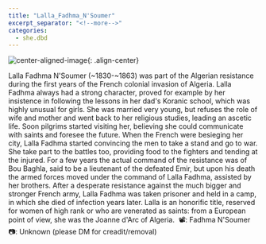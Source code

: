 ```yaml
---
title: "Lalla_Fadhma_N'Soumer"
excerpt_separator: "<!--more-->"
categories:
  - she.dbd
---
```



![center-aligned-image](https://cdn.pixabay.com/photo/2020/10/26/16/56/man-5687861_1280.png){: .align-center}


Lalla Fadhma N'Soumer (~1830-~1863) was part of the Algerian resistance during the first years of the French colonial invasion of Algeria. Lalla Fadhma always had a strong character, proved for example by her insistence in following the lessons in her dad's Koranic school, which was highly unusual for girls. She was married very young, but refuses the role of wife and mother and went back to her religious studies, leading an ascetic life. Soon pilgrims started visiting her, believing she could communicate with saints and foresee the future. When the French were besieging her city, Lalla Fadhma started convincing the men to take a stand and go to war. She take part to the battles too, providing food to the fighters and tending at the injured. For a few years the actual command of the resistance was of Bou Baghla, said to be a lieutenant of the defeated Emir, but upon his death the armed forces moved under the command of Lalla Fadhma, assisted by her brothers. After a desperate resistance against the much bigger and stronger French army, Lalla Fadhma was taken prisoner and held in a camp, in which she died of infection years later. Lalla is an honorific title, reserved for women of high rank or who are venerated as saints: from a European point of view, she was the Joanne d'Arc of Algeria.⁠
⁠
📽️: Fadhma N'Soumer⁠
📷: Unknown (please DM for creadit/removal)
⁠
